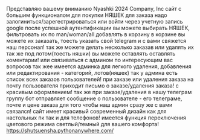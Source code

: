 Представляю вашему вниманию Nyashki 2024 Company, Inc
сайт с большим функционалом для покупки НЯШЕК
для заказа надо залогиниться/зарегестрироваться или войти через учетную запись google
после успешной аутентификации вы можете выбирать НЯШЕК, фильтровать их по man/woman/all
добавлять в корзину
в корзине вы можете их заказать, тоесть указать свой telegram и с вами свяжется наш персонал!
так же можете делать несколько заказав
или удалять их
так же под лотом(тоесть няшки) вы можете оставлять оставлять коментарии!
или связиваться с админом по интересующим вас вопросов
так жее имеется админка для легкого удаления, добавления или редактирования - категорий, лотов(няшек)
так у админа есть список всех заказов пользователей!
при заказе или удаления заказа на почту пользователя приходит письмо о заказе/удаления заказа! с красивым оформлением!
так же при заказе/удаления в нашу телеграм группу бот отправляет сообщение о пользователе - его телеграме, почте и цене заказа для того чтобы наш админ сразу же с вами связался!
сайт имеет красивый современный дизайн как для настольных пк так и для телефонов!
имеется функция переключения цветового режима светлый/темный для вашего комфорта!
https://shutsuensha.pythonanywhere.com/
